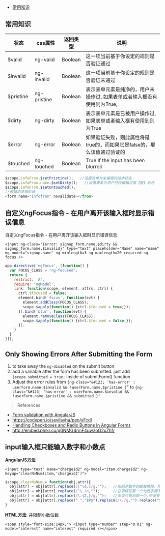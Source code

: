 - [常用知识](#常用知识)

## 常用知识

状态|css属性|返回类型|说明
---|---|---|---
$valid|ng-valid| Boolean|这一项当前基于你设定的规则是否验证通过
$invalid| ng-invalid| Boolean| 这一项当前基于你设定的规则是否验证未通过
$pristine| ng-pristine| Boolean |表示表单元素是纯净的，用户未操作过, 如果表单或者输入框没有使用则为True, 
$dirty| ng-dirty| Boolean| 表示表单元素是已被用户操作过, 如果表单或者输入框有使用到则为True
$error|ng-error|Boolean|如果验证失败，则此属性将是true的，而如果它是false的，那么该值通过验证的
$touched|ng-touched|Boolean|True if the input has been blurred

```javascript
$scope.infoFrom.$setPristine();   //设置表单为未编辑的纯净状态
$scope.infoFrom.name.$setDirty();   //设置表单为用户已经编辑过得【脏】状态
$scope.infoFrom.$setUntouched();
//去掉浏览器验证
<form name="infofrom" novalidate></from>
```

## 自定义ngFocus指令 - 在用户离开该输入框时显示错误信息

自定义ngFocus指令 - 在用户离开该输入框时显示错误信息

`<input ng-class="{error: signup_form.name.$dirty && signup_form.name.$invalid}" type="text" placeholder="Name" name="name" ng-model="signup.name" ng-minlength=3 ng-maxlength=20 required ng-focus />`

```javascript
app.directive('ngFocus', [function() {
  var FOCUS_CLASS = "ng-focused";
  return {
    restrict: 'A',
    require: 'ngModel',
    link: function(scope, element, attrs, ctrl) {
      ctrl.$focused = false;
      element.bind('focus', function(evt) {
        element.addClass(FOCUS_CLASS);
        scope.$apply(function() {ctrl.$focused = true;});
      }).bind('blur', function(evt) {
        element.removeClass(FOCUS_CLASS);
        scope.$apply(function() {ctrl.$focused = false;});
      });
    }
  }
}]);
```

## Only Showing Errors After Submitting the Form

1. to take away the `ng-disabled` on the submit button
2.  add a variable after the form has been submitted. just add `$scope.submitted = true;` Inside of submitForm() function
3.  Adjust the error rules from `{ng-class="&#123; 'has-error' : userForm.name.$invalid && !userForm.name.$pristine }`" to `{ng-class="&#123; 'has-error' : userForm.name.$invalid && !userForm.name.$pristine && submitted }"`

> References
- [Form validation with AngularJS](https://scotch.io/tutorials/angularjs-form-validation)
- https://codepen.io/sevilayha/pen/xFcdI
- [Handling Checkboxes and Radio Buttons in Angular Forms](https://scotch.io/tutorials/handling-checkboxes-and-radio-buttons-in-angular-forms)
- http://embed.plnkr.co/g0NMG4rmF4uwzoG2uZhf/


## input输入框只能输入数字和小数点

**AngularJS方法**

`<input type="text" name="chargeid2" ng-model="item.chargeid2" ng-keyup="clearNoNum(item,'chargeid2')">`

```javascript
$scope.clearNoNum = function(obj,attr){
  obj[attr] = obj[attr].replace(/[^\d.]/g,"");   //先把非数字的都替换掉，除了数字和.
  obj[attr] = obj[attr].replace(/^\./g,"");      //必须保证第一个为数字而不是.
  obj[attr] = obj[attr].replace(/\.{2,}/g,"");   //保证只有出现一个.而没有多个.
  obj[attr] = obj[attr].replace(".","$#$").replace(/\./g,"").replace("$#$",".");  //保证.只出现一次，而不能出现两次以上
}
```

**HTML方法**:  并限制小数位数

`<span style="font-size:14px;"> <input type="number" step="0.01" ng-model="interest" name="interest" required /></span>`
